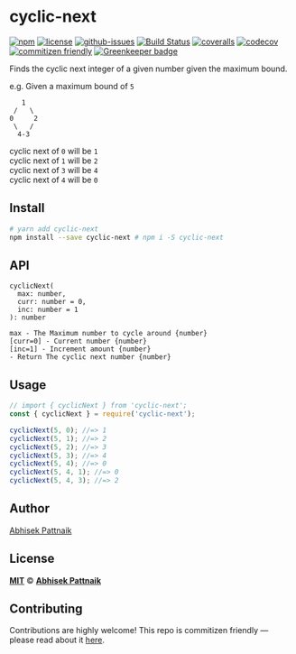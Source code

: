 # cyclic-next

[![npm](https://img.shields.io/npm/v/cyclic-next.svg)](https://www.npmjs.com/package/cyclic-next)
[![license](https://img.shields.io/npm/l/cyclic-next.svg)](https://abhisekp.mit-license.org/)
[![github-issues](https://img.shields.io/github/issues/abhisekp/cyclic-next.svg)](https://github.com/abhisekp/cyclic-next/issues)
[![Build Status](https://travis-ci.org/abhisekp/cyclic-next.svg?branch=master)](https://travis-ci.org/abhisekp/cyclic-next)
[![coveralls](https://img.shields.io/coveralls/abhisekp/cyclic-next.svg)](https://coveralls.io/github/abhisekp/cyclic-next)
[![codecov](https://codecov.io/gh/abhisekp/cyclic-next/branch/master/graph/badge.svg)](https://codecov.io/gh/abhisekp/cyclic-next)
[![commitizen friendly](https://img.shields.io/badge/commitizen-friendly-brightgreen.svg)](http://commitizen.github.io/cz-cli/) [![Greenkeeper badge](https://badges.greenkeeper.io/abhisekp/cyclic-next.svg)](https://greenkeeper.io/)

Finds the cyclic next integer of a given number given the maximum bound.

e.g.
Given a maximum bound of `5`

```text
   1
 /   \
0     2
 \   /
  4-3
```

cyclic next of `0` will be `1`  
cyclic next of `1` will be `2`  
cyclic next of `3` will be `4`  
cyclic next of `4` will be `0`

## Install

```sh
# yarn add cyclic-next
npm install --save cyclic-next # npm i -S cyclic-next
```

## API

```
cyclicNext(
  max: number,
  curr: number = 0,
  inc: number = 1
): number

max - The Maximum number to cycle around {number}
[curr=0] - Current number {number}
[inc=1] - Increment amount {number}
- Return The cyclic next number {number}
```

## Usage

```js
// import { cyclicNext } from 'cyclic-next';
const { cyclicNext } = require('cyclic-next');

cyclicNext(5, 0); //=> 1
cyclicNext(5, 1); //=> 2
cyclicNext(5, 2); //=> 3
cyclicNext(5, 3); //=> 4
cyclicNext(5, 4); //=> 0
cyclicNext(5, 4, 1); //=> 0
cyclicNext(5, 4, 3); //=> 2
```

## Author

[Abhisek Pattnaik](https://about.me/abhisekp)

## License

[**MIT**](https://abhisekp.mit-license.org/) © [**Abhisek Pattnaik**](https://github.com/abhisekp)

## Contributing

Contributions are highly welcome! This repo is commitizen friendly — please read about it [here](http://commitizen.github.io/cz-cli/).
